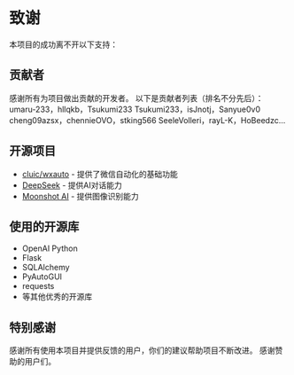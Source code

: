 # 致谢

本项目的成功离不开以下支持：


## 贡献者

感谢所有为项目做出贡献的开发者。
以下是贡献者列表（排名不分先后）：
umaru-233，hllqkb，Tsukumi233
Tsukumi233，isJnotj，Sanyue0v0
cheng09azsx，chennieOVO，stking566
SeeleVolleri，rayL-K，HoBeedzc...

## 开源项目

- [cluic/wxauto](https://github.com/cluic/wxauto) - 提供了微信自动化的基础功能
- [DeepSeek](https://platform.deepseek.com/) - 提供AI对话能力
- [Moonshot AI](https://platform.moonshot.cn/) - 提供图像识别能力


## 使用的开源库

- OpenAI Python
- Flask
- SQLAlchemy
- PyAutoGUI
- requests
- 等其他优秀的开源库

## 特别感谢

感谢所有使用本项目并提供反馈的用户，你们的建议帮助项目不断改进。
感谢赞助的用户们。

